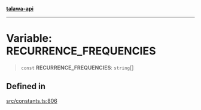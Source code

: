 [**talawa-api**](../../README.md)

***

# Variable: RECURRENCE\_FREQUENCIES

> `const` **RECURRENCE\_FREQUENCIES**: `string`[]

## Defined in

[src/constants.ts:806](https://github.com/Suyash878/talawa-api/blob/f376d03c37e9acd046e7cc983947432c95f74442/src/constants.ts#L806)
